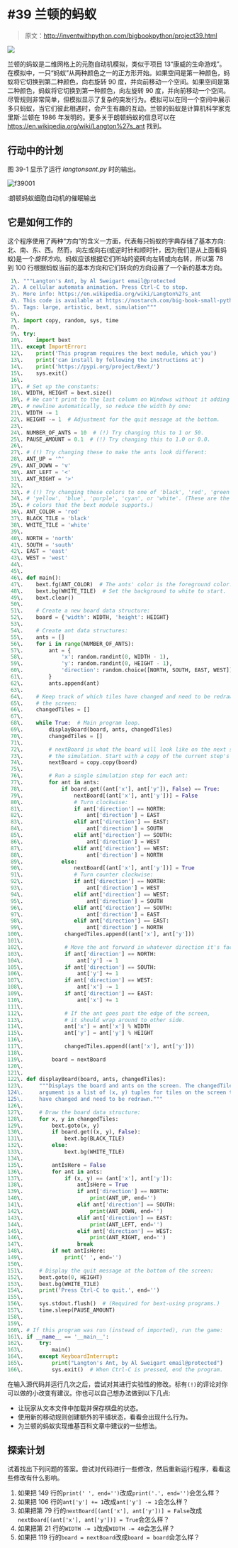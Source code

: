 # #39 兰顿的蚂蚁

> 原文：<http://inventwithpython.com/bigbookpython/project39.html>

![](img/9d995d63aaead72cad01120081eb8f75.png)

兰顿的蚂蚁是二维网格上的元胞自动机模拟，类似于项目 13“康威的生命游戏”。在模拟中，一只“蚂蚁”从两种颜色之一的正方形开始。如果空间是第一种颜色，蚂蚁将它切换到第二种颜色，向右旋转 90 度，并向前移动一个空间。如果空间是第二种颜色，蚂蚁将它切换到第一种颜色，向左旋转 90 度，并向前移动一个空间。尽管规则非常简单，但模拟显示了复杂的突发行为。模拟可以在同一个空间中展示多只蚂蚁，当它们彼此相遇时，会产生有趣的互动。兰顿的蚂蚁是计算机科学家克里斯·兰顿在 1986 年发明的。更多关于朗顿蚂蚁的信息可以在 https://en.wikipedia.org/wiki/Langton%27s_ant 找到。

## 行动中的计划

图 39-1 显示了运行 *langtonsant.py* 时的输出。

![f39001](img/c444124258229015df798a1de6d50f2f.png)

:朗顿蚂蚁细胞自动机的催眠输出

## 它是如何工作的

这个程序使用了两种“方向”的含义一方面，代表每只蚂蚁的字典存储了基本方向:北、南、东、西。然而，向左或向右(或逆时针和顺时针，因为我们是从上面看蚂蚁)是一个*旋转方向*。蚂蚁应该根据它们所站的瓷砖向左转或向右转，所以第 78 到 100 行根据蚂蚁当前的基本方向和它们转向的方向设置了一个新的基本方向。

```py
 1\. """Langton's Ant, by Al Sweigart email@protected
 2\. A cellular automata animation. Press Ctrl-C to stop.
 3\. More info: https://en.wikipedia.org/wiki/Langton%27s_ant
 4\. This code is available at https://nostarch.com/big-book-small-python-programming
 5\. Tags: large, artistic, bext, simulation"""
 6\. 
 7\. import copy, random, sys, time
 8\. 
 9\. try:
 10\.    import bext
 11\. except ImportError:
 12\.    print('This program requires the bext module, which you')
 13\.    print('can install by following the instructions at')
 14\.    print('https://pypi.org/project/Bext/')
 15\.    sys.exit()
 16\. 
 17\. # Set up the constants:
 18\. WIDTH, HEIGHT = bext.size()
 19\. # We can't print to the last column on Windows without it adding a
 20\. # newline automatically, so reduce the width by one:
 21\. WIDTH -= 1
 22\. HEIGHT -= 1  # Adjustment for the quit message at the bottom.
 23\. 
 24\. NUMBER_OF_ANTS = 10  # (!) Try changing this to 1 or 50.
 25\. PAUSE_AMOUNT = 0.1  # (!) Try changing this to 1.0 or 0.0.
 26\. 
 27\. # (!) Try changing these to make the ants look different:
 28\. ANT_UP = '^'
 29\. ANT_DOWN = 'v'
 30\. ANT_LEFT = '<'
 31\. ANT_RIGHT = '>'
 32\. 
 33\. # (!) Try changing these colors to one of 'black', 'red', 'green',
 34\. # 'yellow', 'blue', 'purple', 'cyan', or 'white'. (These are the only
 35\. # colors that the bext module supports.)
 36\. ANT_COLOR = 'red'
 37\. BLACK_TILE = 'black'
 38\. WHITE_TILE = 'white'
 39\. 
 40\. NORTH = 'north'
 41\. SOUTH = 'south'
 42\. EAST = 'east'
 43\. WEST = 'west'
 44\. 
 45\. 
 46\. def main():
 47\.    bext.fg(ANT_COLOR)  # The ants' color is the foreground color.
 48\.    bext.bg(WHITE_TILE)  # Set the background to white to start.
 49\.    bext.clear()
 50\. 
 51\.    # Create a new board data structure:
 52\.    board = {'width': WIDTH, 'height': HEIGHT}
 53\. 
 54\.    # Create ant data structures:
 55\.    ants = []
 56\.    for i in range(NUMBER_OF_ANTS):
 57\.        ant = {
 58\.            'x': random.randint(0, WIDTH - 1),
 59\.            'y': random.randint(0, HEIGHT - 1),
 60\.            'direction': random.choice([NORTH, SOUTH, EAST, WEST]),
 61\.        }
 62\.        ants.append(ant)
 63\. 
 64\.    # Keep track of which tiles have changed and need to be redrawn on
 65\.    # the screen:
 66\.    changedTiles = []
 67\. 
 68\.    while True:  # Main program loop.
 69\.        displayBoard(board, ants, changedTiles)
 70\.        changedTiles = []
 71\. 
 72\.        # nextBoard is what the board will look like on the next step in
 73\.        # the simulation. Start with a copy of the current step's board:
 74\.        nextBoard = copy.copy(board)
 75\. 
 76\.        # Run a single simulation step for each ant:
 77\.        for ant in ants:
 78\.            if board.get((ant['x'], ant['y']), False) == True:
 79\.                nextBoard[(ant['x'], ant['y'])] = False
 80\.                # Turn clockwise:
 81\.                if ant['direction'] == NORTH:
 82\.                    ant['direction'] = EAST
 83\.                elif ant['direction'] == EAST:
 84\.                    ant['direction'] = SOUTH
 85\.                elif ant['direction'] == SOUTH:
 86\.                    ant['direction'] = WEST
 87\.                elif ant['direction'] == WEST:
 88\.                    ant['direction'] = NORTH
 89\.            else:
 90\.                nextBoard[(ant['x'], ant['y'])] = True
 91\.                # Turn counter clockwise:
 92\.                if ant['direction'] == NORTH:
 93\.                    ant['direction'] = WEST
 94\.                elif ant['direction'] == WEST:
 95\.                    ant['direction'] = SOUTH
 96\.                elif ant['direction'] == SOUTH:
 97\.                    ant['direction'] = EAST
 98\.                elif ant['direction'] == EAST:
 99\.                    ant['direction'] = NORTH
100\.             changedTiles.append((ant['x'], ant['y']))
101\. 
102\.             # Move the ant forward in whatever direction it's facing:
103\.             if ant['direction'] == NORTH:
104\.                 ant['y'] -= 1
105\.             if ant['direction'] == SOUTH:
106\.                 ant['y'] += 1
107\.             if ant['direction'] == WEST:
108\.                 ant['x'] -= 1
109\.             if ant['direction'] == EAST:
110\.                 ant['x'] += 1
111\. 
112\.             # If the ant goes past the edge of the screen,
113\.             # it should wrap around to other side.
114\.             ant['x'] = ant['x'] % WIDTH
115\.             ant['y'] = ant['y'] % HEIGHT
116\. 
117\.             changedTiles.append((ant['x'], ant['y']))
118\. 
119\.         board = nextBoard
120\. 
121\. 
122\. def displayBoard(board, ants, changedTiles):
123\.     """Displays the board and ants on the screen. The changedTiles
124\.     argument is a list of (x, y) tuples for tiles on the screen that
125\.     have changed and need to be redrawn."""
126\. 
127\.     # Draw the board data structure:
128\.     for x, y in changedTiles:
129\.         bext.goto(x, y)
130\.         if board.get((x, y), False):
131\.             bext.bg(BLACK_TILE)
132\.         else:
133\.             bext.bg(WHITE_TILE)
134\. 
135\.         antIsHere = False
136\.         for ant in ants:
137\.             if (x, y) == (ant['x'], ant['y']):
138\.                 antIsHere = True
139\.                 if ant['direction'] == NORTH:
140\.                     print(ANT_UP, end='')
141\.                 elif ant['direction'] == SOUTH:
142\.                     print(ANT_DOWN, end='')
143\.                 elif ant['direction'] == EAST:
144\.                     print(ANT_LEFT, end='')
145\.                 elif ant['direction'] == WEST:
146\.                     print(ANT_RIGHT, end='')
147\.                 break
148\.         if not antIsHere:
149\.             print(' ', end='')
150\. 
151\.     # Display the quit message at the bottom of the screen:
152\.     bext.goto(0, HEIGHT)
153\.     bext.bg(WHITE_TILE)
154\.     print('Press Ctrl-C to quit.', end='')
155\. 
156\.     sys.stdout.flush()  # (Required for bext-using programs.)
157\.     time.sleep(PAUSE_AMOUNT)
158\. 
159\. 
160\. # If this program was run (instead of imported), run the game:
161\. if __name__ == '__main__':
162\.     try:
163\.         main()
164\.     except KeyboardInterrupt:
165\.         print("Langton's Ant, by Al Sweigart email@protected")
166\.         sys.exit()  # When Ctrl-C is pressed, end the program. 
```

在输入源代码并运行几次之后，尝试对其进行实验性的修改。标有`(!)`的评论对你可以做的小改变有建议。你也可以自己想办法做到以下几点:

*   让玩家从文本文件中加载并保存棋盘的状态。
*   使用新的移动规则创建额外的平铺状态，看看会出现什么行为。
*   为兰顿的蚂蚁实现维基百科文章中建议的一些想法。

## 探索计划

试着找出下列问题的答案。尝试对代码进行一些修改，然后重新运行程序，看看这些修改有什么影响。

1.  如果把 149 行的`print(' ', end='')`改成`print('.', end='')`会怎么样？
2.  如果把 106 行的`ant['y'] += 1`改成`ant['y'] -= 1`会怎么样？
3.  如果把第 79 行的`nextBoard[(ant['x'], ant['y'])] = False`改成`nextBoard[(ant['x'], ant['y'])] = True`会怎么样？
4.  如果把第 21 行的`WIDTH -= 1`改成`WIDTH -= 40`会怎么样？
5.  如果把 119 行的`board = nextBoard`改成`board = board`会怎么样？